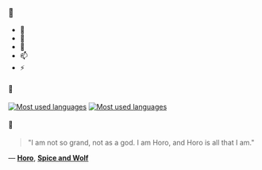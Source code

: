 ### 👋

- 🔭
- 🌱
- 💬
- 📫
- ⚡

#### 🧏

[![Most used languages](https://github-readme-stats-aynah.vercel.app/api/top-langs/?username=aynh&theme=solarized-dark&langs_count=6&layout=compact&hide_title=true)](https://github.com/anuraghazra/github-readme-stats#gh-dark-mode-only)
[![Most used languages](https://github-readme-stats-aynah.vercel.app/api/top-langs/?username=aynh&theme=solarized-light&langs_count=6&layout=compact&hide_title=true)](https://github.com/anuraghazra/github-readme-stats#gh-light-mode-only)

#### 💬

> "I am not so grand, not as a god. I am Horo, and Horo is all that I am."

&mdash; [**Horo**](https://myanimelist.net/character.php?q=Horo&cat=character), [**Spice and Wolf**](https://myanimelist.net/search/all?q=Spice%20and%20Wolf&cat=all)
